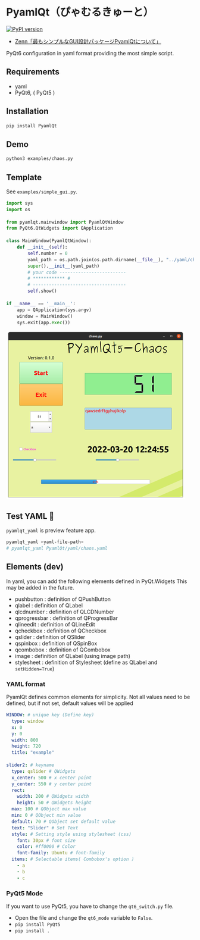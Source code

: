 # PyamlQt（ぴゃむるきゅーと）

[![PyPI version](https://badge.fury.io/py/PyamlQt.svg)](https://badge.fury.io/py/PyamlQt)

- [Zenn「最もシンプルなGUI設計パッケージPyamlQtについて」](https://zenn.dev/array/articles/9617ae0bbd8a80)

PyQt6 configuration in yaml format providing the most simple script.

## Requirements

- yaml
- PyQt6, ( PyQt5 )

## Installation

```bash
pip install PyamlQt
```

<!-- ```bash
git clone https://github.com/Ar-Ray-code/PyamlQt.git
cd PyamlQt
pip3 install -v -e . 
``` -->

## Demo

```bash
python3 examples/chaos.py
```

## Template

See `examples/simple_gui.py`.

```python
import sys
import os

from pyamlqt.mainwindow import PyamlQtWindow
from PyQt6.QtWidgets import QApplication

class MainWindow(PyamlQtWindow):
    def __init__(self):
        self.number = 0
        yaml_path = os.path.join(os.path.dirname(__file__), "../yaml/chaos.yaml")
        super().__init__(yaml_path)
        # your code -------------------------
        # ************ #
        # -----------------------------------
        self.show()

if __name__ == '__main__':
    app = QApplication(sys.argv)
    window = MainWindow()
    sys.exit(app.exec())
```

<!-- Run `python3 <path-to-script>/simple_gui.py`. -->
![](image/simple-gui-480p.png)

## Test YAML 📝

`pyamlqt_yaml` is preview feature app.

```bash
pyamlqt_yaml <yaml-file-path>
# pyamlqt_yaml PyamlQt/yaml/chaos.yaml
```

## Elements (dev)
In yaml, you can add the following elements defined in PyQt.Widgets This may be added in the future.

- pushbutton : definition of QPushButton
- qlabel : definition of QLabel 
- qlcdnumber : definition of QLCDNumber
- qprogressbar : definition of QProgressBar
- qlineedit : definition of QLineEdit
- qcheckbox : definition of QCheckbox
- qslider : definition of QSlider
- qspinbox : definition of QSpinBox
- qcombobox : definition of QCombobox
- image : definition of QLabel (using image path)
- stylesheet : definition of Stylesheet (define as QLabel and `setHidden=True`)

### YAML format

PyamlQt defines common elements for simplicity. Not all values need to be defined, but if not set, default values will be applied

```yaml
WINDOW: # unique key (Define key)
  type: window
  x: 0
  y: 0
  width: 800
  height: 720
  title: "example"

slider2: # keyname
  type: qslider # QWidgets
  x_center: 500 # x center point
  y_center: 550 # y center point
  rect:
    width: 200 # QWidgets width
    height: 50 # QWidgets height
  max: 100 # QObject max value
  min: 0 # QObject min value
  default: 70 # QObject set default value
  text: "Slider" # Set Text
  style: # Setting style using stylesheet (css)
    font: 30px # font size
    color: #ff0000 # Color
    font-family: Ubuntu # font-family
  items: # Selectable items( Combobox's option )
    - a
    - b
    - c
```

### PyQt5 Mode
If you want to use PyQt5, you have to change the `qt6_switch.py` file.

- Open the file and change the `qt6_mode` variable to `False`.
- `pip install PyQt5`
- `pip install .`
